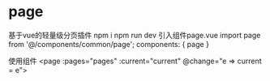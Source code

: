 # page
基于vue的轻量级分页插件
npm i
npm run dev
引入组件page.vue
import page from '@/components/common/page';
components: {
  page
}

使用组件
<page :pages="pages" :current="current" @change="e => current = e"></page>
